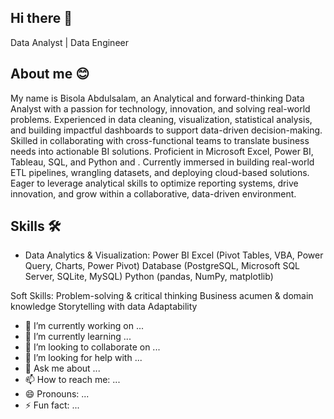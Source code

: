 ## Hi there 👋
Data Analyst | Data Engineer 

## About me 😊
My name is Bisola Abdulsalam, an Analytical and forward-thinking Data Analyst with a passion for technology, innovation, and solving real-world problems. Experienced in data cleaning, visualization, statistical analysis, and building impactful dashboards to support data-driven decision-making. Skilled in collaborating with cross-functional teams to translate business needs into actionable BI solutions. Proficient in Microsoft Excel, Power BI, Tableau, SQL, and Python and . Currently immersed in building real-world ETL pipelines, wrangling datasets, and deploying cloud-based solutions. Eager to leverage analytical skills to optimize reporting systems, drive innovation, and grow within a collaborative, data-driven environment.

## Skills 🛠️
- Data Analytics & Visualization:
   Power BI
   Excel (Pivot Tables, VBA, Power Query, Charts, Power Pivot)
   Database  (PostgreSQL, Microsoft SQL Server, SQLite, MySQL)
   Python (pandas, NumPy, matplotlib)

Soft Skills:
Problem-solving & critical thinking
Business acumen & domain knowledge 
Storytelling with data
Adaptability




- 🔭 I’m currently working on ...
- 🌱 I’m currently learning ...
- 👯 I’m looking to collaborate on ...
- 🤔 I’m looking for help with ...
- 💬 Ask me about ...
- 📫 How to reach me: ...
- 😄 Pronouns: ...
- ⚡ Fun fact: ...

<!--
**beesorlah-hub/beesorlah-hub** is a ✨ _special_ ✨ repository because its `README.md` (this file) appears on your GitHub profile.

Here are some ideas to get you started:

- 🔭 I’m currently working on ...
- 🌱 I’m currently learning ...
- 👯 I’m looking to collaborate on ...
- 🤔 I’m looking for help with ...
- 💬 Ask me about ...
- 📫 How to reach me: ...
- 😄 Pronouns: ...
- ⚡ Fun fact: ...
-->
